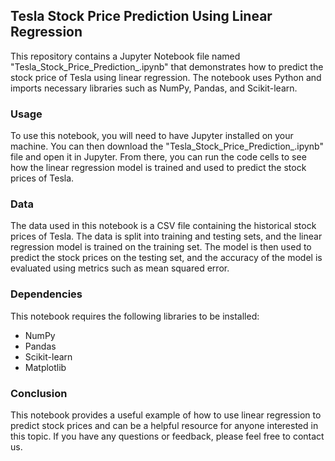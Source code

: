 ## Tesla Stock Price Prediction Using Linear Regression

This repository contains a Jupyter Notebook file named "Tesla_Stock_Price_Prediction_.ipynb" that demonstrates how to predict the stock price of Tesla using linear regression. The notebook uses Python and imports necessary libraries such as NumPy, Pandas, and Scikit-learn.

### Usage

To use this notebook, you will need to have Jupyter installed on your machine. You can then download the "Tesla_Stock_Price_Prediction_.ipynb" file and open it in Jupyter. From there, you can run the code cells to see how the linear regression model is trained and used to predict the stock prices of Tesla.

### Data

The data used in this notebook is a CSV file containing the historical stock prices of Tesla. The data is split into training and testing sets, and the linear regression model is trained on the training set. The model is then used to predict the stock prices on the testing set, and the accuracy of the model is evaluated using metrics such as mean squared error.

### Dependencies

This notebook requires the following libraries to be installed:

- NumPy
- Pandas
- Scikit-learn
- Matplotlib

### Conclusion

This notebook provides a useful example of how to use linear regression to predict stock prices and can be a helpful resource for anyone interested in this topic. If you have any questions or feedback, please feel free to contact us.

